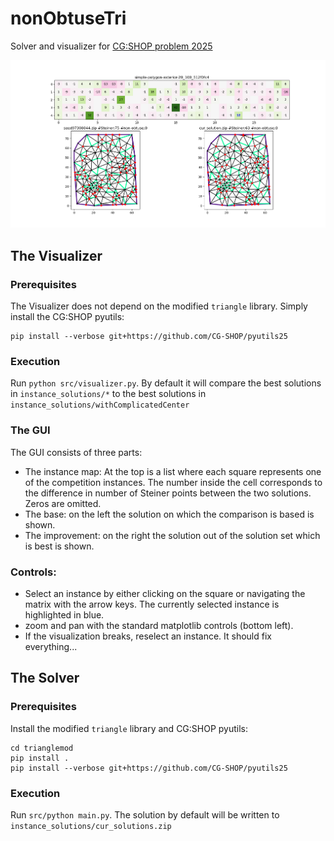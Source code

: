 # nonObtuseTri

Solver and visualizer for [CG:SHOP problem 2025](https://cgshop.ibr.cs.tu-bs.de/competition/cg-shop-2025/#problem-description)

![alt text](https://github.com/JacobusTheSecond/nonObtuseTri/blob/main/illustration.png?raw=true)

## The Visualizer
### Prerequisites
The Visualizer does not depend on the modified `triangle` library. Simply install the CG:SHOP pyutils:
```
pip install --verbose git+https://github.com/CG-SHOP/pyutils25
```
### Execution
Run `python src/visualizer.py`.
By default it will compare the best solutions in `instance_solutions/*` to the best solutions in `instance_solutions/withComplicatedCenter`

### The GUI
The GUI consists of three parts:
- The instance map: At the top is a list where each square represents one of the competition instances. The number inside the cell corresponds to the difference in number of Steiner points between the two solutions. Zeros are omitted.
- The base: on the left the solution on which the comparison is based is shown.
- The improvement: on the right the solution out of the solution set which is best is shown.

### Controls:
- Select an instance by either clicking on the square or navigating the matrix with the arrow keys. The currently selected instance is highlighted in blue.
- zoom and pan with the standard matplotlib controls (bottom left).
- If the visualization breaks, reselect an instance. It should fix everything...

## The Solver

### Prerequisites  
Install the modified `triangle` library and CG:SHOP pyutils:
```
cd trianglemod
pip install .
pip install --verbose git+https://github.com/CG-SHOP/pyutils25
```
### Execution
Run `src/python main.py`. The solution by default will be written to `instance_solutions/cur_solutions.zip`

